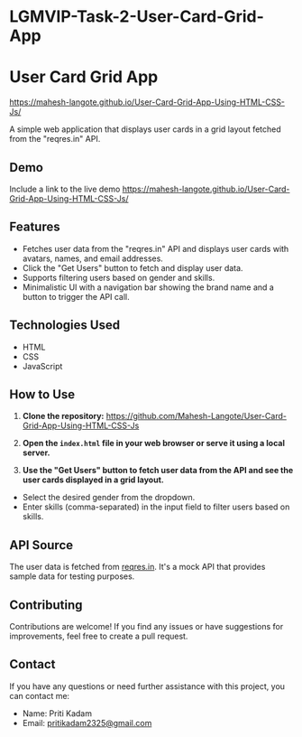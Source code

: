 # LGMVIP-Task-2-User-Card-Grid-App
# User Card Grid App
https://mahesh-langote.github.io/User-Card-Grid-App-Using-HTML-CSS-Js/

A simple web application that displays user cards in a grid layout fetched from the "reqres.in" API.

## Demo

Include a link to the live demo
https://mahesh-langote.github.io/User-Card-Grid-App-Using-HTML-CSS-Js/

## Features

- Fetches user data from the "reqres.in" API and displays user cards with avatars, names, and email addresses.
- Click the "Get Users" button to fetch and display user data.
- Supports filtering users based on gender and skills.
- Minimalistic UI with a navigation bar showing the brand name and a button to trigger the API call.

## Technologies Used

- HTML
- CSS
- JavaScript

## How to Use

1. **Clone the repository:**
https://github.com/Mahesh-Langote/User-Card-Grid-App-Using-HTML-CSS-Js

3. **Open the `index.html` file in your web browser or serve it using a local server.**

4. **Use the "Get Users" button to fetch user data from the API and see the user cards displayed in a grid layout.**
- Select the desired gender from the dropdown.
- Enter skills (comma-separated) in the input field to filter users based on skills.

## API Source

The user data is fetched from [reqres.in](https://reqres.in/). It's a mock API that provides sample data for testing purposes.

## Contributing

Contributions are welcome! If you find any issues or have suggestions for improvements, feel free to create a pull request.

## Contact

If you have any questions or need further assistance with this project, you can contact me:
- Name: Priti Kadam
- Email: pritikadam2325@gmail.com
